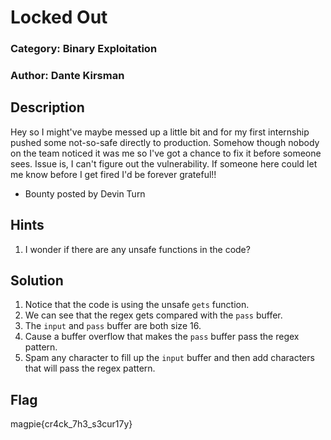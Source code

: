 # Locked Out

### Category: Binary Exploitation

### Author: Dante Kirsman

## Description
Hey so I might've maybe messed up a little bit and for my first internship pushed some not-so-safe directly to production. Somehow though nobody on the team noticed it was me so I've got a chance to fix it before someone sees. Issue is, I can't figure out the vulnerability. If someone here could let me know before I get fired I'd be forever grateful!!
* Bounty posted by Devin Turn

## Hints
1. I wonder if there are any unsafe functions in the code?

## Solution

1. Notice that the code is using the unsafe `gets` function.
2. We can see that the regex gets compared with the `pass` buffer.
3. The `input` and `pass` buffer are both size 16.
4. Cause a buffer overflow that makes the `pass` buffer pass the regex pattern.
5. Spam any character to fill up the `input` buffer and then add characters that
will pass the regex pattern.

## Flag
magpie{cr4ck_7h3_s3cur17y}

